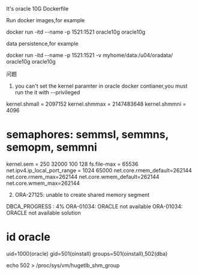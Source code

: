 It's oracle 10G  Dockerfile

Run docker images,for example

docker run -itd --name -p 1521:1521  oracle10g oracle10g

data persistence,for example 

docker run -itd --name -p 1521:1521  -v myhome/data:/u04/oradata/ oracle10g oracle10g


问题
1. you can't  set the kernel paramter in oracle docker contianer,you must run the it with --privileged  

kernel.shmall = 2097152
kernel.shmmax = 2147483648
kernel.shmmni = 4096
# semaphores: semmsl, semmns, semopm, semmni
kernel.sem = 250 32000 100 128
fs.file-max = 65536
net.ipv4.ip_local_port_range = 1024 65000
net.core.rmem_default=262144
net.core.rmem_max=262144
net.core.wmem_default=262144
net.core.wmem_max=262144

2. ORA-27125: unable to create shared memory segment 

DBCA_PROGRESS : 4%
ORA-01034: ORACLE not available
ORA-01034: ORACLE not available
solution
# id oracle

uid=1000(oracle) gid=501(oinstall) groups=501(oinstall),502(dba)

echo 502 > /proc/sys/vm/hugetlb_shm_group

